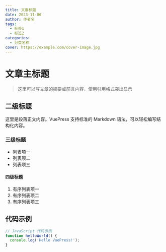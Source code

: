 ```yaml
---
title: 文章标题
date: 2023-11-06
author: 作者名
tags:
  - 标签1
  - 标签2
categories:
  - 分类名称
cover: https://example.com/cover-image.jpg
---
```


# 文章主标题

<!-- 可选：文章摘要或前言 -->
> 这里可以写文章的摘要或前言内容，使用引用格式突出显示

## 二级标题

这里是段落正文内容。VuePress 支持标准的 Markdown 语法，可以轻松编写结构化内容。

### 三级标题

- 列表项一
- 列表项二
- 列表项三

#### 四级标题

1. 有序列表项一
2. 有序列表项二
3. 有序列表项三

## 代码示例

```javascript
// JavaScript 代码示例
function helloWorld() {
  console.log('Hello VuePress!');
}
